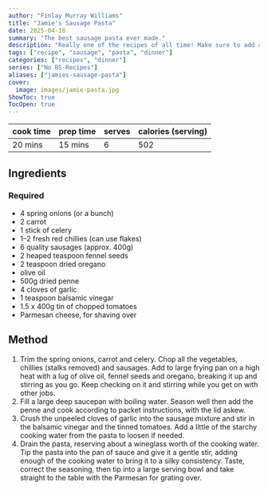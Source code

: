 ```yaml
---
author: "Finlay Murray Williams"
title: "Jamie's Sausage Pasta"
date: 2025-04-16
summary: "The best sausage pasta ever made."
description: "Really one of the recipes of all time! Make sure to add a bit of spice."
tags: ["recipe", "sausage", "pasta", "dinner"]
categories: ["recipes", "dinner"]
series: ["No BS-Recipes"]
aliases: ["jamies-sausage-pasta"]
cover:
  image: images/jamie-pasta.jpg
ShowToc: true
TocOpen: true
---
```



| cook time | prep time | serves | calories (serving) |
|-----------|-----------|-------|--------------------|
| 20 mins   | 15 mins   | 6     | 502                |

## Ingredients
### Required
 - 4 spring onions (or a bunch)
 - 2 carrot 
 - 1 stick of celery 
 - 1–2 fresh red chillies (can use flakes)
 - 6 quality sausages (approx. 400g)
 - 2 heaped teaspoon fennel seeds 
 - 2 teaspoon dried oregano 
 - olive oil 
 - 500g dried penne 
 - 4 cloves of garlic 
 - 1 teaspoon balsamic vinegar 
 - 1.5 x 400g tin of chopped tomatoes 
 - Parmesan cheese, for shaving over

## Method
1. Trim the spring onions, carrot and celery. Chop all the vegetables, chillies (stalks removed) and sausages. Add to large frying pan on a high heat with a lug of olive oil, fennel seeds and oregano, breaking it up and stirring as you go. Keep checking on it and stirring while you get on with other jobs.
2. Fill a large deep saucepan with boiling water. Season well then add the penne and cook according to packet instructions, with the lid askew.
3. Crush the unpeeled cloves of garlic into the sausage mixture and stir in the balsamic vinegar and the tinned tomatoes. Add a little of the starchy cooking water from the pasta to loosen if needed.
4. Drain the pasta, reserving about a wineglass worth of the cooking water. Tip the pasta into the pan of sauce and give it a gentle stir, adding enough of the cooking water to bring it to a silky consistency. Taste, correct the seasoning, then tip into a large serving bowl and take straight to the table with the Parmesan for grating over.

